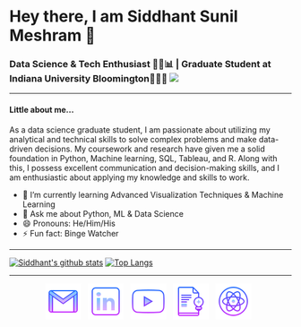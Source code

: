 # Hey there, I am Siddhant Sunil Meshram 👋
### Data Science & Tech Enthusiast 👨‍💻📊 | Graduate Student at Indiana University Bloomington👨🏼‍🎓 ![](https://komarev.com/ghpvc/?username=Sid-149&color=grey)

---

#### Little about me...
As a data science graduate student, I am passionate about utilizing my analytical and technical skills to solve complex problems and make data-driven decisions. My coursework and research have given me a solid foundation in Python, Machine learning, SQL, Tableau, and R. Along with this, I possess excellent communication and decision-making skills, and I am enthusiastic about applying my knowledge and skills to work.

[//]: <> (- 🔭 I’m currently working on )
- 🌱 I’m currently learning Advanced Visualization Techniques & Machine Learning
- 💬 Ask me about Python, ML & Data Science
- 😄 Pronouns: He/Him/His
- ⚡ Fun fact: Binge Watcher

---

[![Siddhant's github stats](https://github-readme-stats.vercel.app/api/?username=Sid-149&show_icons=true&theme=tokyonight)](https://github.com/anuraghazra/github-readme-stats) [![Top Langs](https://github-readme-stats.vercel.app/api/top-langs?username=Sid-149&layout=compact&theme=tokyonight)](https://github.com/anuraghazra/github-readme-stats)

---
<p align="center">
    <a href="mailto:siddhantmeshram149@gmail.com"><img src="https://github.com/Sid-149/Sid-149/blob/master/Badges/icons8-gmail-64.png"></a>&nbsp;&nbsp;
    <a href="https://www.linkedin.com/in/siddhant-meshram/"><img src="https://github.com/Sid-149/Sid-149/blob/master/Badges/icons8-linkedin-64.png"></a>&nbsp;&nbsp;
    <!---<a href=""><img src="https://github.com/Sid-149/Sid-149/blob/master/Badges/icons8-twitter-64.png"></a>&nbsp;&nbsp;--->
    <!---<a href=""><img src="https://github.com/Sid-149/Sid-149/blob/master/Badges/icons8-facebook-64.png"></a>&nbsp;&nbsp;--->
    <a href="https://www.youtube.com/channel/UCt2cSNxbUDoFBW63KzFdOCA"><img src="https://github.com/Sid-149/Sid-149/blob/master/Badges/icons8-play-button-64.png"></a>&nbsp;&nbsp;
    <!---<a href=""><img src="https://github.com/Sid-149/Sid-149/blob/master/Badges/icons8-download-resume-64.png"></a>&nbsp;&nbsp;--->
    <!---<a href=""><img src="https://github.com/Sid-149/Sid-149/blob/master/Badges/icons8-instagram-64.png"></a>&nbsp;&nbsp;--->
    <!---<a href="1"><img src="https://github.com/Sid-149/Sid-149/blob/master/Badges/icons8-snapchat-64.png"></a>&nbsp;&nbsp;--->
    <a href="https://www.researchgate.net/profile/Siddhant_Meshram"><img src="https://github.com/Sid-149/Sid-149/blob/master/Badges/icons8-concept-64.png"></a>&nbsp;&nbsp;
    <a href="https://scholar.google.com/citations?user=QWQp0ZoAAAAJ&hl=en"><img src="https://github.com/Sid-149/Sid-149/blob/master/Badges/icons8-google-scholar-64.png"></a>&nbsp;&nbsp;
</p>
